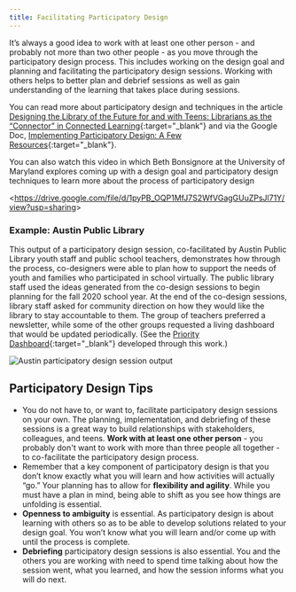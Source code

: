 ```yaml
---
title: Facilitating Participatory Design
---
```


It’s always a good idea to work with at least one other person - and probably not more than two other people - as you move through the participatory design process.  This includes working on the design goal and planning and facilitating the participatory design sessions. Working with others helps to better plan and debrief sessions as well as gain understanding of the learning that takes place during sessions.

You can read more about participatory design and techniques in the article [Designing the Library of the Future for and with Teens: Librarians as the “Connector” in Connected Learning](https://www.yalsa.ala.org/jrlya/2016/06/designing-the-library-of-the-future-for-and-with-teens-librarians-as-the-connector-in-connected-learning/){:target="_blank"} and via the Google Doc, [Implementing Participatory Design: A Few Resources](https://docs.google.com/document/d/1wzohRl2wQ8S6mt2tUjgUmoK7jXBCyD9Xzg4atKMkGFk/edit){:target="_blank"}.

You can also watch this video in which Beth Bonsignore at the University of Maryland explores coming up with a design goal and participatory design techniques to learn more about the process of participatory design

<<https://drive.google.com/file/d/1pyPB_OQP1MfJ7S2WfVGagGUuZPsJl71Y/view?usp=sharing>>


### Example: Austin Public Library 

This output of a participatory design session, co-facilitated by Austin Public Library youth staff and public school teachers, demonstrates how through the process, co-designers were able to plan how to support the needs of youth and families who participated in school virtually.  The public library staff used the ideas generated from the co-design sessions to begin planning for the fall 2020 school year. At the end of the co-design sessions, library staff asked for community direction on how they would like the library to stay accountable to them. The group of teachers preferred a newsletter, while some of the other groups requested a living dashboard that would be updated periodically. (See the [Priority Dashboard](https://docs.google.com/document/d/1b8ZuHzhcDkAM7p06xO3uyiShDJh48xrnEIci4SdNn1s/edit){:target="_blank"} developed through this work.) 

<img src="{{ site.baseurl }}/img/designing-services/austin-pd.png" ALT="Austin participatory design session output"/>


## Participatory Design Tips

- You do not have to, or want to, facilitate participatory design sessions on your own.  The planning, implementation, and debriefing of these sessions is a great way to build relationships with stakeholders, colleagues, and teens. **Work with at least one other person** - you probably don't want to work with more than three people all together - to co-facilitate the participatory design process.
- Remember that a key component of participatory design is that you don’t know exactly what you will learn and how activities will actually “go.”  Your planning has to allow for **flexibility and agility**.  While you must have a plan in mind, being able to shift as you see how things are unfolding is essential.
- **Openness to ambiguity** is essential.  As participatory design is about learning with others so as to be able to develop solutions related to your design goal. You won’t know what you will learn and/or come up with until the process is complete.
- **Debriefing** participatory design sessions is also essential. You and the others you are working with need to spend time talking about how the session went, what you learned, and how the session informs what you will do next.
